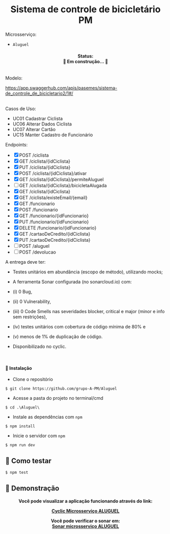 <h1 align="center">
   Sistema de controle de bicicletário PM
</h1>

Microsserviço:
- `Aluguel`

<h4 align="center"> 
	Status: <br>
	🚧  Em construção...  🚧
</h4>

<br>
Modelo:<br>

<a target="_blank">https://app.swaggerhub.com/apis/pasemes/sistema-de_controle_de_bicicletario2/1#/</a>

<br>
Casos de Uso:

- UC01 Cadastrar Ciclista
- UC06 Alterar Dados Ciclista
- UC07 Alterar Cartão
- UC15 Manter Cadastro de Funcionário

Endpoints:
  <ul>
    <li><input type="checkbox" checked>POST /ciclista</li>
    <li><input type="checkbox" checked>GET /ciclista/{idCiclista}</li>
    <li><input type="checkbox" checked>PUT /ciclista/{idCiclista}</li>
    <li><input type="checkbox" checked>POST /ciclista/{idCiclista}/ativar</li>
    <li><input type="checkbox" checked>GET /ciclista/{idCiclista}/permiteAluguel</li>
    <li><input type="checkbox">GET /ciclista/{idCiclista}/bicicletaAlugada</li>
    <li><input type="checkbox" checked>GET /ciclista/{idCiclista}</li>
    <li><input type="checkbox" checked>GET /ciclista/existeEmail/{email}</li>
    <li><input type="checkbox" checked>GET /funcionario</li>
    <li><input type="checkbox" checked>POST /funcionario</li>
    <li><input type="checkbox" checked>GET /funcionario/{idFuncionario}</li>
    <li><input type="checkbox" checked>PUT /funcionario/{idFuncionario}</li>
    <li><input type="checkbox" checked>DELETE /funcionario/{idFuncionario}</li>
    <li><input type="checkbox" checked>GET /cartaoDeCredito/{idCiclista}</li>
    <li><input type="checkbox" checked>PUT /cartaoDeCredito/{idCiclista}</li>
    <li><input type="checkbox">POST /aluguel</li>
    <li><input type="checkbox">POST /devolucao</li>
  </ul>

A entrega deve ter:

- Testes unitários em abundância (escopo de método), utilizando mocks;

- A ferramenta Sonar configurada (no sonarcloud.io) com: 
- (i) 0 Bug, 
- (ii) 0 Vulnerability, 
- (iii)  0 Code Smells nas severidades blocker, critical e major (minor e info sem restrições), 
- (iv) testes unitários com cobertura de código mínima de 80% e 
- (v) menos de 1% de duplicação de código. 

- Disponibilizado no cyclic.

<br>
<h4> 🔧 Instalação </h4>

- Clone o repositório 
```
$ git clone https://github.com/grupo-A-PM/Aluguel
```

- Acesse a pasta do projeto no terminal/cmd 
```
$ cd .\Aluguel\
```

- Instale as dependências com `npm`
```
$ npm install
```
- Inicie o servidor com `npm`
```
$ npm run dev
```

## 🚀 Como testar 
```
$ npm test
```
## 🚀 Demonstração

<h4 align="center">
  Você pode visualizar a aplicação funcionando através do link: <br>

  <a target="_blank">[Cyclic Microsserviço ALUGUEL](https://sore-jade-clownfish-veil.cyclic.app/helloWorld)</a>

  Você pode verificar o sonar em: <br>
<a target="_blank">[Sonar microsserviço ALUGUEL](https://sonarcloud.io/summary/overall?id=Jessica-Lira_aluguel-PM)</a>
  
</h4>

